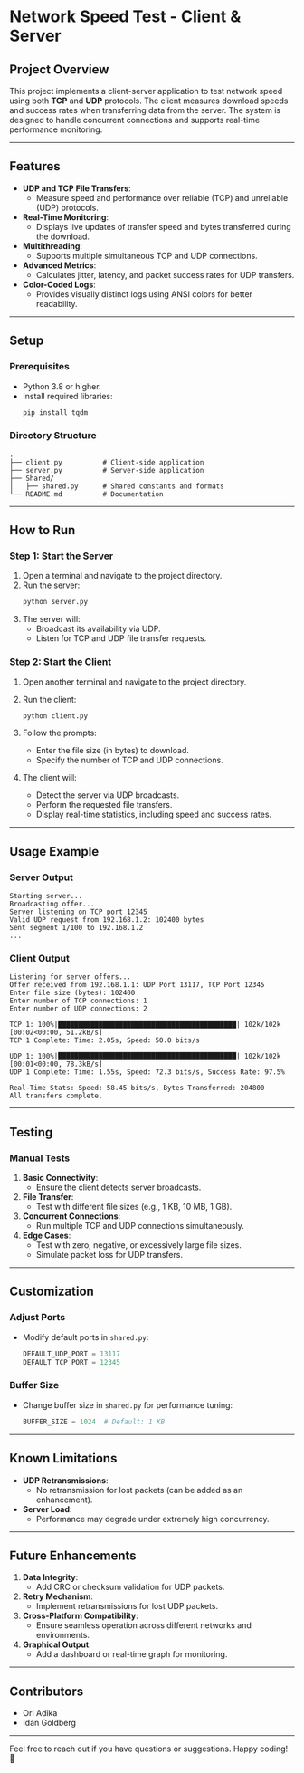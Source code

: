 
# **Network Speed Test - Client & Server**

## **Project Overview**
This project implements a client-server application to test network speed using both **TCP** and **UDP** protocols. The client measures download speeds and success rates when transferring data from the server. The system is designed to handle concurrent connections and supports real-time performance monitoring.

---

## **Features**
- **UDP and TCP File Transfers**:
  - Measure speed and performance over reliable (TCP) and unreliable (UDP) protocols.
- **Real-Time Monitoring**:
  - Displays live updates of transfer speed and bytes transferred during the download.
- **Multithreading**:
  - Supports multiple simultaneous TCP and UDP connections.
- **Advanced Metrics**:
  - Calculates jitter, latency, and packet success rates for UDP transfers.
- **Color-Coded Logs**:
  - Provides visually distinct logs using ANSI colors for better readability.

---

## **Setup**

### **Prerequisites**
- Python 3.8 or higher.
- Install required libraries:
  ```bash
  pip install tqdm
  ```

### **Directory Structure**
```
.
├── client.py          # Client-side application
├── server.py          # Server-side application
├── Shared/
│   ├── shared.py      # Shared constants and formats
└── README.md          # Documentation
```

---

## **How to Run**

### **Step 1: Start the Server**
1. Open a terminal and navigate to the project directory.
2. Run the server:
   ```bash
   python server.py
   ```
3. The server will:
   - Broadcast its availability via UDP.
   - Listen for TCP and UDP file transfer requests.

### **Step 2: Start the Client**
1. Open another terminal and navigate to the project directory.
2. Run the client:
   ```bash
   python client.py
   ```
3. Follow the prompts:
   - Enter the file size (in bytes) to download.
   - Specify the number of TCP and UDP connections.

4. The client will:
   - Detect the server via UDP broadcasts.
   - Perform the requested file transfers.
   - Display real-time statistics, including speed and success rates.

---

## **Usage Example**

### **Server Output**
```
Starting server...
Broadcasting offer...
Server listening on TCP port 12345
Valid UDP request from 192.168.1.2: 102400 bytes
Sent segment 1/100 to 192.168.1.2
...
```

### **Client Output**
```
Listening for server offers...
Offer received from 192.168.1.1: UDP Port 13117, TCP Port 12345
Enter file size (bytes): 102400
Enter number of TCP connections: 1
Enter number of UDP connections: 2

TCP 1: 100%|████████████████████████████████████████████| 102k/102k [00:02<00:00, 51.2kB/s]
TCP 1 Complete: Time: 2.05s, Speed: 50.0 bits/s

UDP 1: 100%|████████████████████████████████████████████| 102k/102k [00:01<00:00, 78.3kB/s]
UDP 1 Complete: Time: 1.55s, Speed: 72.3 bits/s, Success Rate: 97.5%

Real-Time Stats: Speed: 58.45 bits/s, Bytes Transferred: 204800
All transfers complete.
```

---

## **Testing**

### **Manual Tests**
1. **Basic Connectivity**:
   - Ensure the client detects server broadcasts.
2. **File Transfer**:
   - Test with different file sizes (e.g., 1 KB, 10 MB, 1 GB).
3. **Concurrent Connections**:
   - Run multiple TCP and UDP connections simultaneously.
4. **Edge Cases**:
   - Test with zero, negative, or excessively large file sizes.
   - Simulate packet loss for UDP transfers.

---

## **Customization**

### **Adjust Ports**
- Modify default ports in `shared.py`:
  ```python
  DEFAULT_UDP_PORT = 13117
  DEFAULT_TCP_PORT = 12345
  ```

### **Buffer Size**
- Change buffer size in `shared.py` for performance tuning:
  ```python
  BUFFER_SIZE = 1024  # Default: 1 KB
  ```

---

## **Known Limitations**
- **UDP Retransmissions**:
  - No retransmission for lost packets (can be added as an enhancement).
- **Server Load**:
  - Performance may degrade under extremely high concurrency.

---

## **Future Enhancements**
1. **Data Integrity**:
   - Add CRC or checksum validation for UDP packets.
2. **Retry Mechanism**:
   - Implement retransmissions for lost UDP packets.
3. **Cross-Platform Compatibility**:
   - Ensure seamless operation across different networks and environments.
4. **Graphical Output**:
   - Add a dashboard or real-time graph for monitoring.

---

## **Contributors**
- Ori Adika
- Idan Goldberg

---

Feel free to reach out if you have questions or suggestions. Happy coding! 🎉
